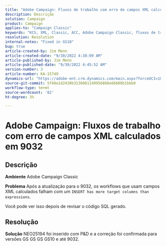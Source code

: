 ```yaml
---
title: "Adobe Campaign: Fluxos de trabalho com erro de campos XML calculados em 9032"
description: Descrição
solution: Campaign
product: Campaign
applies-to: "Campaign Classic"
keywords: "KCS, XML, Classic, ACC, Adobe Campaign Classic, fluxos de trabalho, campos XML calculados, erro, 9032"
resolution: Resolution
internal-notes: "Fixed in GS10"
bug: true
article-created-by: Jim Menn
article-created-date: "9/30/2022 4:38:09 AM"
article-published-by: Jim Menn
article-published-date: "9/30/2022 4:45:52 AM"
version-number: 3
article-number: KA-15749
dynamics-url: "https://adobe-ent.crm.dynamics.com/main.aspx?forceUCI=1&pagetype=entityrecord&etn=knowledgearticle&id=26d44eae-7940-ed11-9db1-0022480866ad"
source-git-commit: 5f48e1d2430b3136081149956868e66600b1bbb0
workflow-type: tm+mt
source-wordcount: '82'
ht-degree: 3%

---
```


# Adobe Campaign: Fluxos de trabalho com erro de campos XML calculados em 9032

## Descrição


<b>Ambiente</b>
Adobe Campaign Classic

<b>Problema</b>
Após a atualização para o 9032, os workflows que usam campos XML calculados falham com um `INSERT has more target columns than expressions`.

Você pode ver isso depois de revisar o código SQL gerado.




## Resolução


<b>Solução</b>
NEO25194 foi inserido com P&amp;D e a correção foi confirmada para versões GS GS GS GS10 e até 9032.
